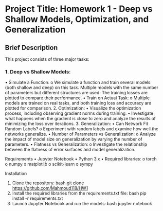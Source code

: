 # Project Title: Homework 1 - Deep vs Shallow Models, Optimization, and Generalization

## Brief Description
This project consists of three major tasks:
### 1. Deep vs Shallow Models:
•	Simulate a Function:
o	We simulate a function and train several models (both shallow and deep) on this task. Multiple models with the same number of parameters but different structures are used. The training losses are plotted to compare their performance.
•	Train on Actual Task:
o	Multiple models are trained on real tasks, and both training loss and accuracy are plotted for comparison.
2. Optimization:
•	Visualize the optimization process, including observing gradient norms during training.
•	Investigate what happens when the gradient is close to zero and analyze the results of minimizing the loss over iterations.
3. Generalization:
•	Can Network Fit Random Labels?
o	Experiment with random labels and examine how well the networks generalize.
•	Number of Parameters vs Generalization:
o	Analyze the impact of model size on generalization by varying the number of parameters.
•	Flatness vs Generalization:
o	Investigate the relationship between the flatness of error surfaces and model generalization.

Requirements
•	Jupyter Notebook
•	Python 3.x
•	Required libraries:
o	torch
o	numpy
o	matplotlib
o	scikit-learn
o	sympy

Installation
1.	Clone the repository:
bash
git clone https://github.com/Mahmoud118/HW1
2.	Install the required libraries from the requirements.txt file:
bash
pip install -r requirements.txt
3.	Launch Jupyter Notebook and run the models:
bash
jupyter notebook
